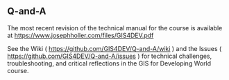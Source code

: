 ## Q-and-A

The most recent revision of the technical manual for the course is available at https://www.josephholler.com/files/GIS4DEV.pdf

See the Wiki ( https://github.com/GIS4DEV/Q-and-A/wiki ) and the Issues ( https://github.com/GIS4DEV/Q-and-A/issues ) for technical challenges, troubleshooting, and critical reflections in the GIS for Developing World course.
